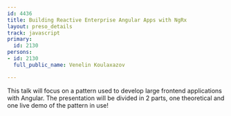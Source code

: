 ```yaml
---
id: 4436
title: Building Reactive Enterprise Angular Apps with NgRx
layout: preso_details
track: javascript
primary:
  id: 2130
persons:
- id: 2130
  full_public_name: Venelin Koulaxazov

---
```

This talk will focus on a pattern used to develop large frontend applications with Angular. The presentation will be divided in 2 parts, one theoretical and one live demo of the pattern in use!